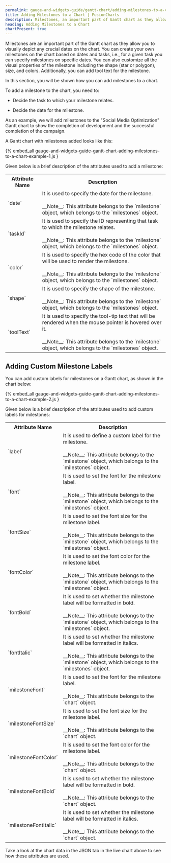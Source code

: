 ```yaml
---
permalink: gauge-and-widgets-guide/gantt-chart/adding-milestones-to-a-chart.html
title: Adding Milestones to a Chart | FusionCharts
description: Milestones, an important part of Gantt chart as they allow you to visually depict any crucial dates. Create your milestones on chart based on dates and tasks
heading: Adding Milestones to a Chart
chartPresent: true
---
```


Milestones are an important part of the Gantt chart as they allow you to visually depict any crucial dates on the chart. You can create your own milestones on the chart based on dates and tasks, i.e., for a given task you can specify milestones on specific dates. You can also customize all the visual properties of the milestone including the shape (star or polygon), size, and colors. Additionally, you can add tool text for the milestone.

In this section, you will be shown how you can add milestones to a chart.

To add a milestone to the chart, you need to:

* Decide the task to which your milestone relates.

* Decide the date for the milestone.

As an example, we will add milestones to the "Social Media Optimization" Gantt chart to show the completion of development and the successful completion of the campaign.

A Gantt chart with milestones added looks like this:

{% embed_all gauge-and-widgets-guide-gantt-chart-adding-milestones-to-a-chart-example-1.js }

Given below is a brief description of the attributes used to add a milestone:

<table>
  <tr>
    <th>Attribute Name</th>
    <th>Description</th>
  </tr>
  <tr>
    <td>`date`</td>
    <td>It is used to specify the date for the milestone. <br> <br> __Note__: This attribute belongs to the `milestone` object, which belongs to the `milestones` object.</td>
  </tr>
  <tr>
    <td>`taskId`</td>
    <td>It is used to specify the ID representing that task to which the milestone relates.<br> <br> __Note__: This attribute belongs to the `milestone` object, which belongs to the `milestones` object.</td>
  </tr>
  <tr>
    <td>`color`</td>
    <td>It is used to specify the hex code of the color that will be used to render the milestone.<br> <br> __Note__: This attribute belongs to the `milestone` object, which belongs to the `milestones` object.</td>
  </tr>
  <tr>
    <td>`shape`</td>
    <td>It is used to specify the shape of the milestone.<br> <br> __Note__: This attribute belongs to the `milestone` object, which belongs to the `milestones` object.</td>
  </tr>
  <tr>
    <td>`toolText`</td>
    <td>It is used to specify the tool-tip text that will be rendered when the mouse pointer is hovered over it.<br> <br> __Note__: This attribute belongs to the `milestone` object, which belongs to the `milestones` object.</td>
  </tr>
  </table>

## Adding Custom Milestone Labels

  You can add custom labels for milestones on a Gantt chart, as shown in the chart below:

{% embed_all gauge-and-widgets-guide-gantt-chart-adding-milestones-to-a-chart-example-2.js }

  Given below is a brief description of the attributes used to add custom labels for milestones:

  <table>
  <tr>
    <th>Attribute Name</th>
    <th>Description</th>
  </tr>
  <tr> 
    <td> `label` </td>
    <td> It is used to define a custom label for the milestone. <br> <br> __Note__: This attribute belongs to the `milestone` object, which belongs to the `milestones` object.</td>
  </tr>
  <tr> 
  <td> `font` </td>
  <td> It is used to set the font for the milestone label. <br> <br> __Note__: This attribute belongs to the `milestone` object, which belongs to the `milestones` object. </td>
  </tr>
  <tr> 
  <td> `fontSize` </td>
  <td> It is used to set the font size for the milestone label. <br> <br> __Note__: This attribute belongs to the `milestone` object, which belongs to the `milestones` object. </td>
  </tr>
  <tr> 
  <td> `fontColor` </td>
  <td> It is used to set the font color for the milestone label. <br> <br> __Note__: This attribute belongs to the `milestone` object, which belongs to the `milestones` object. </td>
  </tr>
  <tr> 
  <td> `fontBold` </td>
  <td> It is used to set whether the milestone label will be formatted in bold. <br> <br> __Note__: This attribute belongs to the `milestone` object, which belongs to the `milestones` object. </td>
  </tr>
  <tr> 
  <td> `fontItalic` </td>
  <td> It is used to set whether the milestone label will be formatted in italics. <br> <br> __Note__: This attribute belongs to the `milestone` object, which belongs to the `milestones` object. </td>
  </tr>
  <tr> 
  <td> `milestoneFont` </td>
  <td> It is used to set the font for the milestone label. <br> <br> __Note__: This attribute belongs to the `chart` object. </td>
  </tr>
  <tr> 
  <td> `milestoneFontSize` </td>
  <td> It is used to set the font size for the milestone label. <br> <br> __Note__: This attribute belongs to the `chart` object. </td>
  </tr>
  <tr> 
  <td> `milestoneFontColor` </td>
  <td> It is used to set the font color for the milestone label. <br> <br> __Note__: This attribute belongs to the `chart` object. </td>
  </tr>
  <tr> 
  <td> `milestoneFontBold` </td>
  <td> It is used to set whether the milestone label will be formatted in bold. <br> <br> __Note__: This attribute belongs to the `chart` object. </td>
  </tr>
  <tr> 
  <td> `milestoneFontItalic` </td>
  <td> It is used to set whether the milestone label will be formatted in italics. <br> <br> __Note__: This attribute belongs to the `chart` object. </td>
  </tr>
</table>

Take a look at the chart data in the JSON tab in the live chart above to see how these attributes are used.